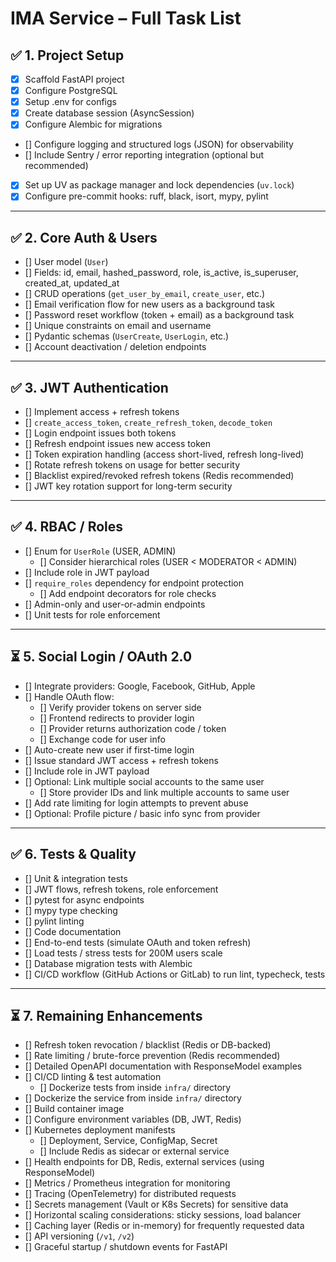 # IMA Service – Full Task List

## ✅ 1. Project Setup
- [x] Scaffold FastAPI project
- [x] Configure PostgreSQL  
- [x] Setup .env for configs  
- [x] Create database session (AsyncSession)  
- [x] Configure Alembic for migrations  
- [] Configure logging and structured logs (JSON) for observability  
- [] Include Sentry / error reporting integration (optional but recommended)  
- [x] Set up UV as package manager and lock dependencies (`uv.lock`)  
- [x] Configure pre-commit hooks: ruff, black, isort, mypy, pylint  

---

## ✅ 2. Core Auth & Users
- [] User model (`User`)  
- [] Fields: id, email, hashed_password, role, is_active, is_superuser, 
      created_at, updated_at  
- [] CRUD operations (`get_user_by_email`, `create_user`, etc.)  
- [] Email verification flow for new users as a background task  
- [] Password reset workflow (token + email) as a background task  
- [] Unique constraints on email and username  
- [] Pydantic schemas (`UserCreate`, `UserLogin`, etc.)  
- [] Account deactivation / deletion endpoints  

---

## ✅ 3. JWT Authentication
- [] Implement access + refresh tokens  
- [] `create_access_token`, `create_refresh_token`, `decode_token`  
- [] Login endpoint issues both tokens  
- [] Refresh endpoint issues new access token  
- [] Token expiration handling (access short-lived, refresh long-lived)  
- [] Rotate refresh tokens on usage for better security  
- [] Blacklist expired/revoked refresh tokens (Redis recommended)  
- [] JWT key rotation support for long-term security  

---

## ✅ 4. RBAC / Roles
- [] Enum for `UserRole` (USER, ADMIN)  
  - [] Consider hierarchical roles (USER < MODERATOR < ADMIN)  
- [] Include role in JWT payload  
- [] `require_roles` dependency for endpoint protection  
  - [] Add endpoint decorators for role checks  
- [] Admin-only and user-or-admin endpoints  
- [] Unit tests for role enforcement  

---

## ⏳ 5. Social Login / OAuth 2.0
- [] Integrate providers: Google, Facebook, GitHub, Apple  
- [] Handle OAuth flow:  
  - [] Verify provider tokens on server side  
  - [] Frontend redirects to provider login  
  - [] Provider returns authorization code / token  
  - [] Exchange code for user info  
- [] Auto-create new user if first-time login  
- [] Issue standard JWT access + refresh tokens  
- [] Include role in JWT payload  
- [] Optional: Link multiple social accounts to the same user  
  - [] Store provider IDs and link multiple accounts to same user  
- [] Add rate limiting for login attempts to prevent abuse  
- [] Optional: Profile picture / basic info sync from provider  

---

## ✅ 6. Tests & Quality
- [] Unit & integration tests  
- [] JWT flows, refresh tokens, role enforcement  
- [] pytest for async endpoints  
- [] mypy type checking  
- [] pylint linting  
- [] Code documentation  
- [] End-to-end tests (simulate OAuth and token refresh)  
- [] Load tests / stress tests for 200M users scale  
- [] Database migration tests with Alembic  
- [] CI/CD workflow (GitHub Actions or GitLab) to run lint, typecheck, tests  

---

## ⏳ 7. Remaining Enhancements
- [] Refresh token revocation / blacklist (Redis or DB-backed)  
- [] Rate limiting / brute-force prevention (Redis recommended)  
- [] Detailed OpenAPI documentation with ResponseModel examples  
- [] CI/CD linting & test automation  
  - [] Dockerize tests from inside `infra/` directory  
- [] Dockerize the service from inside `infra/` directory  
- [] Build container image  
- [] Configure environment variables (DB, JWT, Redis)  
- [] Kubernetes deployment manifests  
  - [] Deployment, Service, ConfigMap, Secret  
  - [] Include Redis as sidecar or external service  
- [] Health endpoints for DB, Redis, external services (using ResponseModel)  
- [] Metrics / Prometheus integration for monitoring  
- [] Tracing (OpenTelemetry) for distributed requests  
- [] Secrets management (Vault or K8s Secrets) for sensitive data  
- [] Horizontal scaling considerations: sticky sessions, load balancer  
- [] Caching layer (Redis or in-memory) for frequently requested data  
- [] API versioning (`/v1`, `/v2`)  
- [] Graceful startup / shutdown events for FastAPI  
